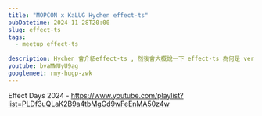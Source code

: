 ```yaml
---
title: "MOPCON x KaLUG Hychen effect-ts"
pubDatetime: 2024-11-28T20:00
slug: effect-ts
tags:
  - meetup effect-ts
  
description: Hychen 會介紹effect-ts , 然後會大概說一下 effect-ts 為何是 vercel 創辦人口中能解開發AI-native experience app 許多問題的可能方案。
youtube: bvaMWUyU9ag
googlemeet: rmy-hugp-zwk
---
```


Effect Days 2024 - https://www.youtube.com/playlist?list=PLDf3uQLaK2B9a4tbMgGd9wFeEnMA50z4w
